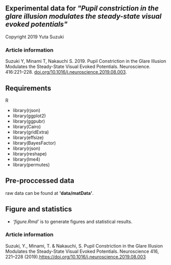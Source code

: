 ## Experimental data for *"Pupil constriction in the glare illusion modulates the steady-state visual evoked potentials"*
Copyright 2019 Yuta Suzuki


### Article information
Suzuki Y, Minami T, Nakauchi S. 2019. Pupil Constriction in the Glare Illusion Modulates the Steady-State Visual Evoked Potentials. Neuroscience. 416:221–228. [doi.org/10.1016/j.neuroscience.2019.08.003].
 
[doi.org/10.1016/j.neuroscience.2019.08.003]:https://doi.org/10.1016/j.neuroscience.2019.08.003


## Requirements
R
- library(rjson)
- library(ggplot2)
- library(ggpubr)
- library(Cairo)
- library(gridExtra)
- library(effsize)
- library(BayesFactor)
- library(rjson)
- library(reshape)
- library(lme4)
- library(permutes)

## Pre-proccessed data
raw data can be found at **'data/matData'**.

## Figure and statistics
- *‘figure.Rmd’* is to generate figures and statistical results.


### Article information
Suzuki, Y., Minami, T. & Nakauchi, S. Pupil Constriction in the Glare Illusion Modulates the Steady-State Visual Evoked Potentials. Neuroscience 416, 221–228 (2019).https://doi.org/10.1016/j.neuroscience.2019.08.003
